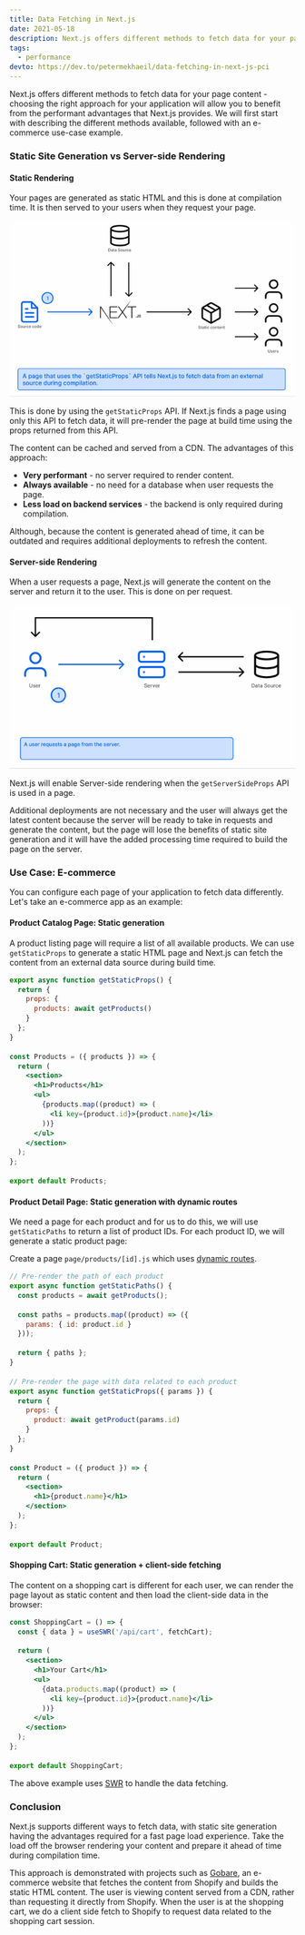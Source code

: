 ```yaml
---
title: Data Fetching in Next.js
date: 2021-05-18
description: Next.js offers different methods to fetch data for your page content - choosing the right approach for your application will allow you to benefit from the performant advantages that Next.js provides.
tags:
  - performance
devto: https://dev.to/petermekhaeil/data-fetching-in-next-js-pci
---
```


Next.js offers different methods to fetch data for your page content - choosing the right approach for your application will allow you to benefit from the performant advantages that Next.js provides. We will first start with describing the different methods available, followed with an e-commerce use-case example.

### Static Site Generation vs Server-side Rendering

#### Static Rendering

Your pages are generated as static HTML and this is done at compilation time. It is then served to your users when they request your page.

![Static Rendering](/images/uploads/nextjs-static-rendering-1.gif 'Static Rendering')

This is done by using the `getStaticProps` API. If Next.js finds a page using only this API to fetch data, it will pre-render the page at build time using the props returned from this API.

The content can be cached and served from a CDN. The advantages of this approach:

- **Very performant** - no server required to render content.
- **Always available** - no need for a database when user requests the page.
- **Less load on backend services** - the backend is only required during compilation.

Although, because the content is generated ahead of time, it can be outdated and requires additional deployments to refresh the content.

#### Server-side Rendering

When a user requests a page, Next.js will generate the content on the server and return it to the user. This is done on per request.

![Server-side Rendering](/images/uploads/nextjs-server-side-rendering-1.gif 'Server-side Rendering')

Next.js will enable Server-side rendering when the `getServerSideProps` API is used in a page.

Additional deployments are not necessary and the user will always get the latest content because the server will be ready to take in requests and generate the content, but the page will lose the benefits of static site generation and it will have the added processing time required to build the page on the server.

### Use Case: E-commerce

You can configure each page of your application to fetch data differently. Let's take an e-commerce app as an example:

#### Product Catalog Page: Static generation

A product listing page will require a list of all available products. We can use `getStaticProps` to generate a static HTML page and Next.js can fetch the content from an external data source during build time.

```jsx
export async function getStaticProps() {
  return {
    props: {
      products: await getProducts()
    }
  };
}

const Products = ({ products }) => {
  return (
    <section>
      <h1>Products</h1>
      <ul>
        {products.map((product) => (
          <li key={product.id}>{product.name}</li>
        ))}
      </ul>
    </section>
  );
};

export default Products;
```

#### Product Detail Page: Static generation with dynamic routes

We need a page for each product and for us to do this, we will use `getStaticPaths` to return a list of product IDs. For each product ID, we will generate a static product page:

Create a page `page/products/[id].js` which uses [dynamic routes](https://nextjs.org/docs/routing/dynamic-routes).

```jsx
// Pre-render the path of each product
export async function getStaticPaths() {
  const products = await getProducts();

  const paths = products.map((product) => ({
    params: { id: product.id }
  }));

  return { paths };
}

// Pre-render the page with data related to each product
export async function getStaticProps({ params }) {
  return {
    props: {
      product: await getProduct(params.id)
    }
  };
}

const Product = ({ product }) => {
  return (
    <section>
      <h1>{product.name}</h1>
    </section>
  );
};

export default Product;
```

#### Shopping Cart: Static generation + client-side fetching

The content on a shopping cart is different for each user, we can render the page layout as static content and then load the client-side data in the browser:

```jsx
const ShoppingCart = () => {
  const { data } = useSWR('/api/cart', fetchCart);

  return (
    <section>
      <h1>Your Cart</h1>
      <ul>
        {data.products.map((product) => (
          <li key={product.id}>{product.name}</li>
        ))}
      </ul>
    </section>
  );
};

export default ShoppingCart;
```

The above example uses [SWR](https://swr.vercel.app/) to handle the data fetching.

### Conclusion

Next.js supports different ways to fetch data, with static site generation having the advantages required for a fast page load experience. Take the load off the browser rendering your content and prepare it ahead of time during compilation time.

This approach is demonstrated with projects such as [Gobare](https://petermekhaeil.com/improving-shopify-page-performance-using-next.js/), an e-commerce website that fetches the content from Shopify and builds the static HTML content. The user is viewing content served from a CDN, rather than requesting it directly from Shopify. When the user is at the shopping cart, we do a client side fetch to Shopify to request data related to the shopping cart session.
